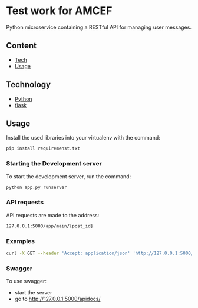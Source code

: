 # Test work for AMCEF
Python microservice containing a RESTful API for managing user messages.

## Content
- [Tech](#tech)
- [Usage](#Usage)

## Technology
- [Python](https://www.python.org/)
- [flask](https://flask.palletsprojects.com/en/2.1.x/)

## Usage
Install the used libraries into your virtualenv with the command:
```sh
pip install requiremenst.txt
```

### Starting the Development server
To start the development server, run the command:
```sh
python app.py runserver
```

### API requests
API requests are made to the address:
```sh
127.0.0.1:5000/app/main/{post_id}
```

### Examples
```sh
curl -X GET --header 'Accept: application/json' 'http://127.0.0.1:5000/api/main/1'
```

### Swagger
To use swagger: 
- start the server
- go to http://127.0.0.1:5000/apidocs/
